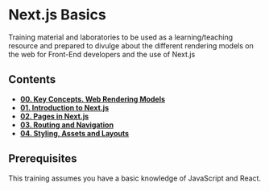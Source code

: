 # Next.js Basics

Training material and laboratories to be used as a learning/teaching resource and prepared to divulge about the different rendering models on the web for Front-End developers and the use of Next.js

## Contents

- [**00. Key Concepts. Web Rendering Models**](./00-concepts)
- [**01. Introduction to Next.js**](./01-introduction)
- [**02. Pages in Next.js**](./02-pages)
- [**03. Routing and Navigation**](./03-routing)
- [**04. Styling, Assets and Layouts**](./04-styling)

## Prerequisites

This training assumes you have a basic knowledge of JavaScript and React.
